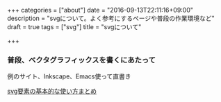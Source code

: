 +++
categories = ["about"]
date = "2016-09-13T22:11:16+09:00"
description = "svgについて。よく参考にするページや普段の作業環境など"
draft = true
tags = ["svg"]
title = "svgについて"

+++

### 普段、ベクタグラフィックスを書くにあたって
例のサイト、Inkscape、Emacs使って直書き

[svg要素の基本的な使い方まとめ](http://www.h2.dion.ne.jp/~defghi/svgMemo/svgMemo.htm)

